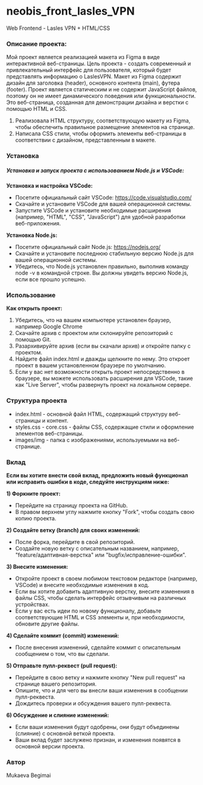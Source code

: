 # neobis_front_lasles_VPN
Web Frontend  - Lasles VPN + HTML/CSS

<h3>Описание проекта:</h3>

Мой проект является реализацией макета из Figma в виде интерактивной веб-страницы. Цель проекта - создать современный и привлекательный интерфейс для пользователя, который будет представлять информацию о LaslesVPN. Макет из Figma содержит дизайн для заголовка (header), основного контента (main), футера (footer).
Проект является статическим и не содержит JavaScript файлов, поэтому он не имеет динамического поведения или функциональности. Это веб-страница, созданная для демонстрации дизайна и верстки с помощью HTML и CSS.
1) Реализовала HTML структуру, соответствующую макету из Figma, чтобы обеспечить правильное размещение элементов на странице.
2) Написала CSS стили, чтобы оформить элементы веб-страницы в соответствии с дизайном, представленным в макете.

<h3>Установка</h3>

<h5>Установка и запуск проекта с использованием Node.js и VSCode:</h5>
<b>Установка и настройка VSCode:</b>
<ul>
    <li>Посетите официальный сайт VSCode: <a href="https://code.visualstudio.com/">https://code.visualstudio.com/</a></li>
    <li>Скачайте и установите VSCode для вашей операционной системы.</li>
    <li>Запустите VSCode и установите необходимые расширения (например, "HTML", "CSS", "JavaScript") для удобной разработки веб-приложения.</li>
</ul>
<b>Установка Node.js:</b>
<ul>
    <li>Посетите официальный сайт Node.js: <a href="https://nodejs.org/">https://nodejs.org/</a></li>
    <li>Скачайте и установите последнюю стабильную версию Node.js для вашей операционной системы.</li>
    <li>Убедитесь, что Node.js установлен правильно, выполнив команду node -v в командной строке. Вы должны увидеть версию Node.js, если все прошло успешно.</li>
</ul>

<h3>Использование</h3>

<b>Как открыть проект:</b>
<ol>
    <li>Убедитесь, что на вашем компьютере установлен браузер, например Google Chrome</li>
    <li>Скачайте архив с проектом или склонируйте репозиторий с помощью Git.</li>
    <li>Разархивируйте архив (если вы скачали архив) и откройте папку с проектом.</li>
    <li>Найдите файл index.html и дважды щелкните по нему. Это откроет проект в вашем установленном браузере по умолчанию.</li>
    <li>Если у вас нет возможности открыть проект непосредственно в браузере, вы можете использовать расширения для VSCode, такие как "Live Server", чтобы развернуть проект на локальном сервере.</li>
</ol>

<h3>Структура проекта</h3>

<ul>
    <li>index.html - основной файл HTML, содержащий структуру веб-страницы и контент.</li>
    <li>styles.css - core.css - файлы CSS, содержащие стили и оформление элементов веб-страницы.</li>
    <li>images/img - папка с изображениями, используемыми на веб-странице.</li>
</ul>

<h3>Вклад</h3>

<b>Если вы хотите внести свой вклад, предложить новый функционал или исправить ошибки в коде, следуйте инструкциям ниже:</b>

<b>1) Форкните проект:</b>
<ul>
    <li>Перейдите на страницу проекта на GitHub.</li>
    <li>В правом верхнем углу нажмите кнопку "Fork", чтобы создать свою копию проекта.</li>
</ul>

<b> 2) Создайте ветку (branch) для своих изменений:</b>
<ul>
    <li>После форка, перейдите в свой репозиторий.</li>
    <li>Создайте новую ветку с описательным названием, например, "feature/адаптивная-верстка" или "bugfix/исправление-ошибки".</li>
</ul>

<b> 3) Внесите изменения:</b>
<ul>
    <li>Откройте проект в своем любимом текстовом редакторе (например, VSCode) и внесите необходимые изменения в код.</li>
    <li>Если вы хотите добавить адаптивную верстку, внесите изменения в файлы CSS, чтобы сделать интерфейс отзывчивым на различных устройствах.</li>
    <li>Если у вас есть идеи по новому функционалу, добавьте соответствующие HTML и CSS элементы и, при необходимости, обновите другие файлы.</li>
</ul>

<b> 4) Сделайте коммит (commit) изменений:</b>
<ul>
    <li>После внесения изменений, сделайте коммит с описательным сообщением о том, что вы сделали.</li>
</ul>

<b> 5) Отправьте пулл-реквест (pull request):</b>
<ul>
    <li>Перейдите в свою ветку и нажмите кнопку "New pull request" на странице вашего репозитория.</li>
    <li>Опишите, что и для чего вы внесли ваши изменения в сообщении пулл-реквеста.</li>
    <li>Дождитесь проверки и обсуждения вашего пулл-реквеста.</li>
</ul>

<b> 6) Обсуждение и слияние изменений:</b>
<ul>
    <li>Если ваши изменения будут одобрены, они будут объединены (слияние) с основной веткой проекта.</li>
    <li>Ваши вклад будет заслужено признан, и изменения появятся в основной версии проекта.</li>
</ul>

<h3>Автор</h3>
Mukaeva Begimai
